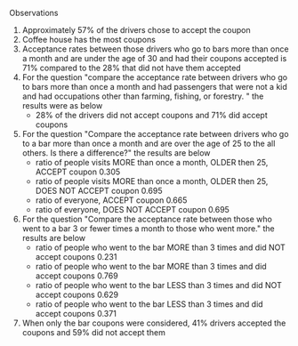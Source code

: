 

Observations
1. Approximately 57% of the drivers chose to accept the coupon 
2. Coffee house has the most coupons  
3. Acceptance rates between those drivers who go to bars more than once a month and are under the age of 30 and had their coupons accepted is 71% compared to the 28% that did not have them accepted
4. For the question "compare the acceptance rate between drivers who go to bars more than once a month and had passengers that were not a kid and had occupations other than farming, fishing, or forestry. " the results were as below
    - 28% of the drivers did not accept coupons and 71% did accept coupons
5. For the question "Compare the acceptance rate between drivers who go to a bar more than once a month and are over the age of 25 to the all others. Is there a difference?" the results are below 
    - ratio of people visits MORE than once a month, OLDER then 25, ACCEPT coupon    0.305
    - ratio of people visits MORE than once a month, OLDER then 25, DOES NOT ACCEPT coupon    0.695
    - ratio of everyone, ACCEPT coupon    0.665
    - ratio of everyone, DOES NOT ACCEPT coupon    0.695
6. For the question "Compare the acceptance rate between those who went to a bar 3 or fewer times a month to those who went more." the results are below
    - ratio of people who went to the bar MORE than 3 times and did NOT accept coupons    0.231
    - ratio of people who went to the bar MORE than 3 times and did  accept coupons    0.769
    - ratio of people who went to the bar LESS than 3 times and did NOT accept coupons    0.629
    - ratio of people who went to the bar LESS than 3 times and did  accept coupons    0.371
7. When only the bar coupons were considered, 41% drivers accepted the coupons and 59% did not accept them 

